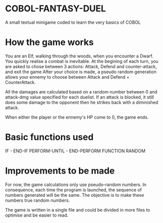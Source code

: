 # COBOL-FANTASY-DUEL
A small textual minigame coded to learn the very basics of COBOL

<h1>How the game works</h1>

You are an Elf, walking through the woods, when you encounter a Dwarf. You quickly realise a combat is inevitable.
At the begining of each turn, you are asked to chose between 3 actions: Attack, Defend and counter-attack, and exit the game
After your choice is made, a pseudo random generation allows your ennemy to choose between Attack and Defend + CounterAttack.

All the damages are calculated based on a random number between 0 and attack-dmg value specified for each duelist.
If an attack is blocked, it still does some damage to the opponent then he strikes back with a diminished attack.

When either the player or the ennemy's HP come to 0, the game ends.


<h1>Basic functions used </h1>

IF - END-IF
PERFORM-UNTIL - END-PERFORM
FUNCTION RANDOM

<h1>Improvements to be made </h1>

For now, the game calculations only use pseudo-random numbers. In consequence, each time the program is launched, the sequence of numbers generated will be the same.
The objective is to make these numbers true random numbers.

The game is written in a single file and could be divided in more files to optimise and be easier to read.
